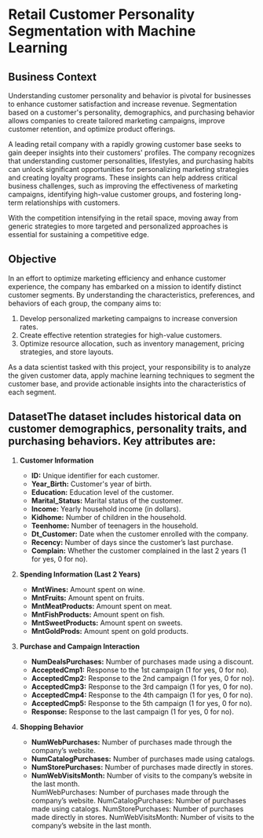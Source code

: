 # Retail Customer Personality Segmentation with Machine Learning

## Business Context
Understanding customer personality and behavior is pivotal for businesses to enhance customer satisfaction and increase revenue. Segmentation based on a customer's personality, demographics, and purchasing behavior allows companies to create tailored marketing campaigns, improve customer retention, and optimize product offerings.  

A leading retail company with a rapidly growing customer base seeks to gain deeper insights into their customers' profiles. The company recognizes that understanding customer personalities, lifestyles, and purchasing habits can unlock significant opportunities for personalizing marketing strategies and creating loyalty programs. These insights can help address critical business challenges, such as improving the effectiveness of marketing campaigns, identifying high-value customer groups, and fostering long-term relationships with customers.  

With the competition intensifying in the retail space, moving away from generic strategies to more targeted and personalized approaches is essential for sustaining a competitive edge.  

## Objective
In an effort to optimize marketing efficiency and enhance customer experience, the company has embarked on a mission to identify distinct customer segments. By understanding the characteristics, preferences, and behaviors of each group, the company aims to:  
1. Develop personalized marketing campaigns to increase conversion rates.  
2. Create effective retention strategies for high-value customers.  
3. Optimize resource allocation, such as inventory management, pricing strategies, and store layouts.  

As a data scientist tasked with this project, your responsibility is to analyze the given customer data, apply machine learning techniques to segment the customer base, and provide actionable insights into the characteristics of each segment.  

## DatasetThe dataset includes historical data on customer demographics, personality traits, and purchasing behaviors. Key attributes are:  

1. **Customer Information**  
   - **ID:** Unique identifier for each customer.  
   - **Year_Birth:** Customer's year of birth.  
   - **Education:** Education level of the customer.  
   - **Marital_Status:** Marital status of the customer.  
   - **Income:** Yearly household income (in dollars).  
   - **Kidhome:** Number of children in the household.  
   - **Teenhome:** Number of teenagers in the household.  
   - **Dt_Customer:** Date when the customer enrolled with the company.  
   - **Recency:** Number of days since the customer’s last purchase.  
   - **Complain:** Whether the customer complained in the last 2 years (1 for yes, 0 for no).  

2. **Spending Information (Last 2 Years)**  
   - **MntWines:** Amount spent on wine.  
   - **MntFruits:** Amount spent on fruits.  
   - **MntMeatProducts:** Amount spent on meat.  
   - **MntFishProducts:** Amount spent on fish.  
   - **MntSweetProducts:** Amount spent on sweets.  
   - **MntGoldProds:** Amount spent on gold products.  

3. **Purchase and Campaign Interaction**  
   - **NumDealsPurchases:** Number of purchases made using a discount.  
   - **AcceptedCmp1:** Response to the 1st campaign (1 for yes, 0 for no).  
   - **AcceptedCmp2:** Response to the 2nd campaign (1 for yes, 0 for no).  
   - **AcceptedCmp3:** Response to the 3rd campaign (1 for yes, 0 for no).  
   - **AcceptedCmp4:** Response to the 4th campaign (1 for yes, 0 for no).  
   - **AcceptedCmp5:** Response to the 5th campaign (1 for yes, 0 for no).  
   - **Response:** Response to the last campaign (1 for yes, 0 for no).  

4. **Shopping Behavior**  
   - **NumWebPurchases:** Number of purchases made through the company’s website.  
   - **NumCatalogPurchases:** Number of purchases made using catalogs.  
   - **NumStorePurchases:** Number of purchases made directly in stores.  
   - **NumWebVisitsMonth:** Number of visits to the company’s website in the last month.  
NumWebPurchases: Number of purchases made through the company’s website.
NumCatalogPurchases: Number of purchases made using catalogs.
NumStorePurchases: Number of purchases made directly in stores.
NumWebVisitsMonth: Number of visits to the company’s website in the last month.
